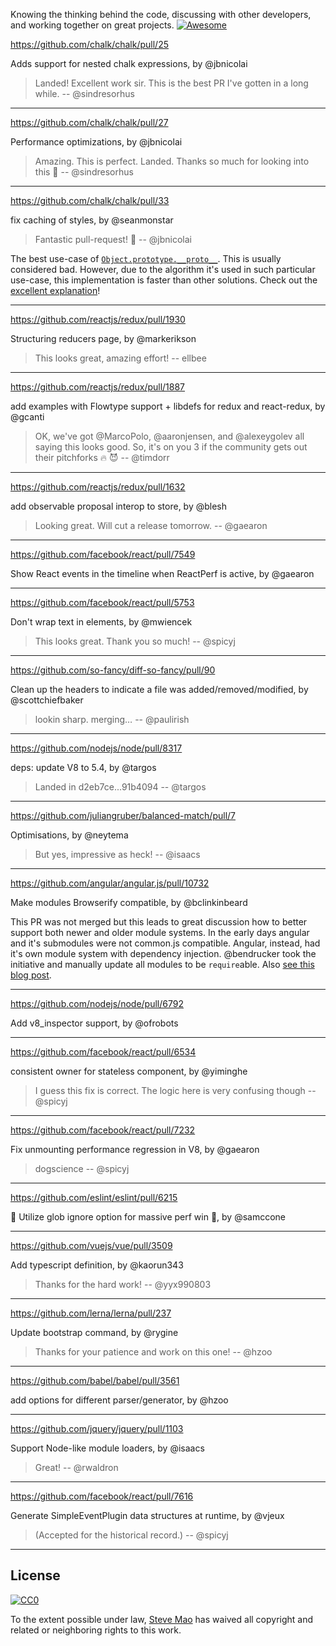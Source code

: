 Knowing the thinking behind the code, discussing with other developers, and working together on great projects. [![Awesome](https://cdn.rawgit.com/sindresorhus/awesome/d7305f38d29fed78fa85652e3a63e154dd8e8829/media/badge.svg)](https://github.com/sindresorhus/awesome)


https://github.com/chalk/chalk/pull/25

Adds support for nested chalk expressions, by @jbnicolai

> Landed! Excellent work sir. This is the best PR I've gotten in a long while. -- @sindresorhus

---

https://github.com/chalk/chalk/pull/27

Performance optimizations, by @jbnicolai

> Amazing. This is perfect. Landed. Thanks so much for looking into this 💃 -- @sindresorhus

---

https://github.com/chalk/chalk/pull/33

fix caching of styles, by @seanmonstar

> Fantastic pull-request! 🌟 -- @jbnicolai

The best use-case of [`Object.prototype.__proto__`](https://developer.mozilla.org/en/docs/Web/JavaScript/Reference/Global_Objects/Object/proto). This is usually considered bad. However, due to the algorithm it's used in such particular use-case, this implementation is faster than other solutions. Check out the [excellent explanation](https://github.com/chalk/chalk/issues/32#issuecomment-48426969)!

---

https://github.com/reactjs/redux/pull/1930

Structuring reducers page, by @markerikson

> This looks great, amazing effort! -- ellbee

---

https://github.com/reactjs/redux/pull/1887

add examples with Flowtype support + libdefs for redux and react-redux, by @gcanti

> OK, we've got @MarcoPolo, @aaronjensen, and @alexeygolev all saying this looks good. So, it's on you 3 if the community gets out their pitchforks 🔥 😈 -- @timdorr

---

https://github.com/reactjs/redux/pull/1632

add observable proposal interop to store, by @blesh

> Looking great. Will cut a release tomorrow. -- @gaearon

---

https://github.com/facebook/react/pull/7549

Show React events in the timeline when ReactPerf is active, by @gaearon

---

https://github.com/facebook/react/pull/5753

Don't wrap text in <span> elements, by @mwiencek

> This looks great. Thank you so much! -- @spicyj

---

https://github.com/so-fancy/diff-so-fancy/pull/90

Clean up the headers to indicate a file was added/removed/modified, by @scottchiefbaker

> lookin sharp. merging… -- @paulirish

---

https://github.com/nodejs/node/pull/8317

deps: update V8 to 5.4, by @targos

> Landed in d2eb7ce...91b4094 -- @targos

---

https://github.com/juliangruber/balanced-match/pull/7

Optimisations, by @neytema

> But yes, impressive as heck! -- @isaacs

---

https://github.com/angular/angular.js/pull/10732

Make modules Browserify compatible, by @bclinkinbeard

This PR was not merged but this leads to great discussion how to better support both newer and older module systems. In the early days angular and it's submodules were not common.js compatible. Angular, instead, had it's own module system with dependency injection. @bendrucker took the initiative and manually update all modules to be `require`able. Also [see this blog post](http://blog.npmjs.org/post/114584444410/using-angulars-new-improved-browserify-support).

---

https://github.com/nodejs/node/pull/6792

Add v8_inspector support, by @ofrobots

---

https://github.com/facebook/react/pull/6534

consistent owner for stateless component, by @yiminghe

> I guess this fix is correct. The logic here is very confusing though -- @spicyj

---

https://github.com/facebook/react/pull/7232

Fix unmounting performance regression in V8, by @gaearon

> dogscience -- @spicyj

---

https://github.com/eslint/eslint/pull/6215

🦄 Utilize glob ignore option for massive perf win 🦄, by @samccone

---

https://github.com/vuejs/vue/pull/3509

Add typescript definition, by @kaorun343

> Thanks for the hard work! -- @yyx990803

---

https://github.com/lerna/lerna/pull/237

Update bootstrap command, by @rygine

> Thanks for your patience and work on this one! -- @hzoo

---

https://github.com/babel/babel/pull/3561

add options for different parser/generator, by @hzoo

---

https://github.com/jquery/jquery/pull/1103

Support Node-like module loaders, by @isaacs

> Great! -- @rwaldron

---

https://github.com/facebook/react/pull/7616

Generate SimpleEventPlugin data structures at runtime, by @vjeux

> (Accepted for the historical record.) -- @spicyj

---


## License

[![CC0](https://i.creativecommons.org/p/zero/1.0/88x31.png)](https://creativecommons.org/publicdomain/zero/1.0/)

To the extent possible under law, [Steve Mao](https://github.com/stevemao) has waived all copyright and related or neighboring rights to this work.
